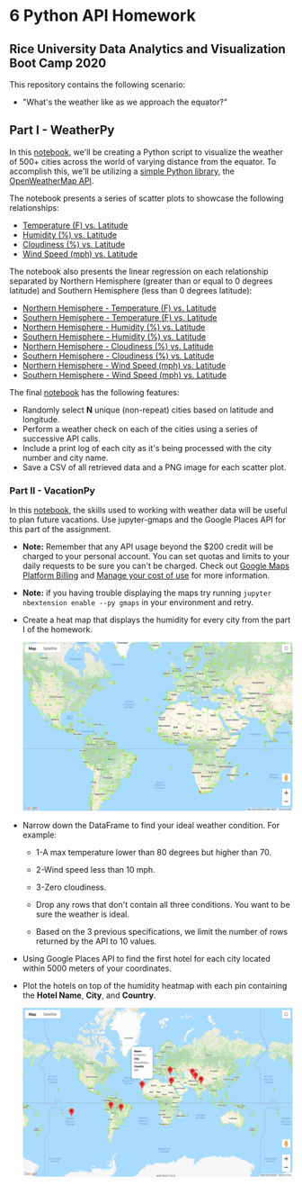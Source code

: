 # 6 Python API Homework

## Rice University Data Analytics and Visualization Boot Camp 2020

This repository contains the following scenario:

* "What's the weather like as we approach the equator?"

## Part I - WeatherPy

In this [notebook](WeatherPy/WeatherPy.ipynb), we'll be creating a Python script to visualize the weather of 500+ cities across the world of varying distance from the equator. To accomplish this, we'll be utilizing a [simple Python library](https://pypi.python.org/pypi/citipy), the [OpenWeatherMap API](https://openweathermap.org/api).

The notebook presents a series of scatter plots to showcase the following relationships:

* [Temperature (F) vs. Latitude](/WeatherPy/data/Fig_1_Lat_vs_Temp.png)
* [Humidity (%) vs. Latitude](/WeatherPy/data/Fig_2_Lat_vs_Hum.png)
* [Cloudiness (%) vs. Latitude](/WeatherPy/data/Fig_3_Lat_vs_Cloudiness.png)
* [Wind Speed (mph) vs. Latitude](/WeatherPy/data/Fig_4_Lat_vs_Wind.png)

The notebook also presents the linear regression on each relationship separated by Northern Hemisphere (greater than or equal to 0 degrees latitude) and Southern Hemisphere (less than 0 degrees latitude):

* [Northern Hemisphere - Temperature (F) vs. Latitude](/WeatherPy/data/Fig_5_N_Latitude_Max_Temperature.png)
* [Southern Hemisphere - Temperature (F) vs. Latitude](/WeatherPy/data/Fig_6_S_Latitude_Max_Temperature.png)
* [Northern Hemisphere - Humidity (%) vs. Latitude](/WeatherPy/data/Fig_7_N_Latitude_Humidity.png)
* [Southern Hemisphere - Humidity (%) vs. Latitude](/WeatherPy/data/Fig_8_S_Latitude_Humidity.png)
* [Northern Hemisphere - Cloudiness (%) vs. Latitude](/WeatherPy/data/Fig_9_N_Latitude_Cloudiness.png)
* [Southern Hemisphere - Cloudiness (%) vs. Latitude](/WeatherPy/data/Fig_10_S_Latitude_Cloudiness.png)
* [Northern Hemisphere - Wind Speed (mph) vs. Latitude](/WeatherPy/data/Fig_11_N_Latitude_Wind_Speed.png)
* [Southern Hemisphere - Wind Speed (mph) vs. Latitude](/WeatherPy/data/Fig_12_S_Latitude_Wind_Speed.png)

The final [notebook](WeatherPy/WeatherPy.ipynb) has the following features:

* Randomly select **N** unique (non-repeat) cities based on latitude and longitude.
* Perform a weather check on each of the cities using a series of successive API calls.
* Include a print log of each city as it's being processed with the city number and city name.
* Save a CSV of all retrieved data and a PNG image for each scatter plot.

### Part II - VacationPy

In this [notebook](VacationPy/VacationPy.ipynb), the skills used to working with weather data will be useful to plan future vacations. Use jupyter-gmaps and the Google Places API for this part of the assignment.

* **Note:** Remember that any API usage beyond the $200 credit will be charged to your personal account. You can set quotas and limits to your daily requests to be sure you can't be charged. Check out [Google Maps Platform Billing](https://developers.google.com/maps/billing/gmp-billing#monitor-and-restrict-consumption) and [Manage your cost of use](https://developers.google.com/maps/documentation/javascript/usage-and-billing#set-caps) for more information.

* **Note:** if you having trouble displaying the maps try running `jupyter nbextension enable --py gmaps` in your environment and retry.

* Create a heat map that displays the humidity for every city from the part I of the homework.

  ![heatmap](VacationPy/data/heatmap.png)

* Narrow down the DataFrame to find your ideal weather condition. For example:

  * 1-A max temperature lower than 80 degrees but higher than 70.

  * 2-Wind speed less than 10 mph.

  * 3-Zero cloudiness.

  * Drop any rows that don't contain all three conditions. You want to be sure the weather is ideal.

  * Based on the 3 previous specifications, we limit the number of rows returned by the API to 10 values.

* Using Google Places API to find the first hotel for each city located within 5000 meters of your coordinates.

* Plot the hotels on top of the humidity heatmap with each pin containing the **Hotel Name**, **City**, and **Country**.

  ![hotel map](VacationPy/data/hotel_map.png)
